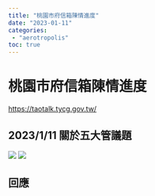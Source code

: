 ```yaml
---
title: "桃園市府信箱陳情進度"
date: "2023-01-11"
categories:
 - "aerotropolis"
toc: true
---
```


# 桃園市府信箱陳情進度
https://taotalk.tycg.gov.tw/

## 2023/1/11 關於五大管議題
![](/post/aerotropolis/imgs/20230111-1.png)
![](/post/aerotropolis/imgs/20230111-2.png)
## 回應

<!--more-->